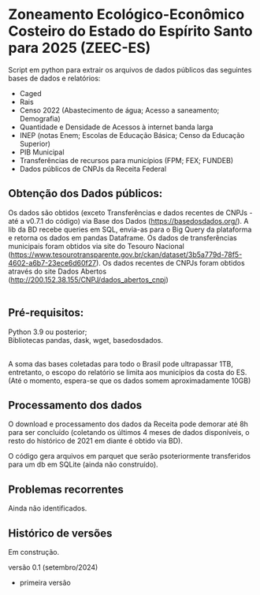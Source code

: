 # Zoneamento Ecológico-Econômico Costeiro do Estado do Espírito Santo para 2025 (ZEEC-ES)

Script em python para extrair os arquivos de dados públicos das seguintes bases de dados e relatórios:
- Caged
- Rais
- Censo 2022 (Abastecimento de água; Acesso a saneamento; Demografia)
-  Quantidade e Densidade de Acessos à internet banda larga
-  INEP (notas Enem; Escolas de Educação Básica; Censo da Educação Superior)
-  PIB Municipal
-  Transferências de recursos para municípios (FPM; FEX; FUNDEB)
-  Dados públicos de CNPJs da Receita Federal

## Obtenção dos Dados públicos:
Os dados são obtidos (exceto Transferências e dados recentes de CNPJs - até a v0.7.1 do código) via Base dos Dados (https://basedosdados.org/). A lib da BD recebe queries em SQL, envia-as para o Big Query da plataforma e retorna os dados em pandas Dataframe. Os dados de transferências municipais foram obtidos via site do Tesouro Nacional (https://www.tesourotransparente.gov.br/ckan/dataset/3b5a779d-78f5-4602-a6b7-23ece6d60f27). Os dados recentes de CNPJs foram obtidos através do site Dados Abertos (http://200.152.38.155/CNPJ/dados_abertos_cnpj) <br><br>

## Pré-requisitos:
Python 3.9 ou posterior;<br>
Bibliotecas pandas, dask, wget, basedosdados.<br><br>

A soma das bases coletadas para todo o Brasil pode ultrapassar 1TB, entretanto, o escopo do relatório se limita aos municípios da costa do ES. (Até o momento, espera-se que os dados somem aproximadamente 10GB)


## Processamento dos dados

O download e processamento dos dados da Receita pode demorar até 8h para ser concluído (coletando os últimos 4 meses de dados disponíveis, o resto do histórico de 2021 em diante é obtido via BD).

O código gera arquivos em parquet que serão psoteriormente transferidos para um db em SQLite (ainda não construído).<br>


## Problemas recorrentes
Ainda não identificados.



## Histórico de versões
Em construção.

versão 0.1 (setembro/2024)
- primeira versão
